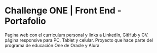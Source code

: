# Challenge ONE | Front End -  Portafolio
Pagina web  con el curriculum personal y links a LinkedIn, GitHub y CV. página responsive para PC, Tablet y celular. 
Proyecto que hace parte del programa de educación One de Oracle y Alura.

